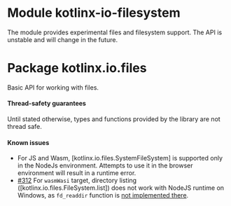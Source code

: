 # Module kotlinx-io-filesystem

The module provides experimental files and filesystem support. The API is unstable and will change in the future.

# Package kotlinx.io.files

Basic API for working with files.

#### Thread-safety guarantees

Until stated otherwise, types and functions provided by the library are not thread safe.

#### Known issues

[//]: <> (TODO: Link to SystemFileSystem doesn't work)
- For JS and Wasm, [kotlinx.io.files.SystemFileSystem] is supported only in the NodeJs environment. Attempts to use it
in the browser environment will result in a runtime error.
- [#312](https://github.com/Kotlin/kotlinx-io/issues/312) For `wasmWasi` target, directory listing ([kotlinx.io.files.FileSystem.list]) does not work with NodeJS runtime on Windows,
as `fd_readdir` function is [not implemented there](https://github.com/nodejs/node/blob/6f4d6011ea1b448cf21f5d363c44e4a4c56ca34c/deps/uvwasi/src/uvwasi.c#L19).
